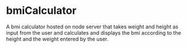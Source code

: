 # bmiCalculator
A bmi calculator hosted on node server that takes weight and height as input from the user and calculates and displays the bmi according to the height and the weight entered by the user.

